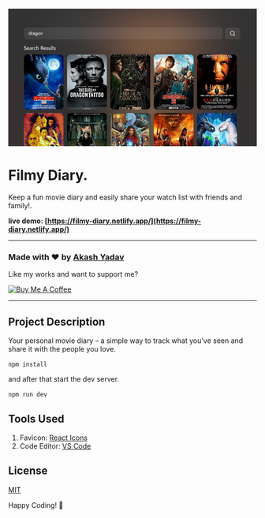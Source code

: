 ![Filmy Diary](./banner.png)

# Filmy Diary.

Keep a fun movie diary and easily share your watch list with friends and family!.

**live demo: [https://filmy-diary.netlify.app/](https://filmy-diary.netlify.app/)**

---

### Made with ❤️ by [Akash Yadav](https://www.instagram.com/akashxolotl)

Like my works and want to support me?

<a href="https://www.buymeacoffee.com/akashyadav777" target="_blank"><img src="https://cdn.buymeacoffee.com/buttons/v2/default-blue.png" alt="Buy Me A Coffee" style="height: 45px !important;width: 162.75px !important;" ></a>

---

## Project Description

Your personal movie diary – a simple way to track what you've seen and share it with the people you love.

```shell
npm install
```

and after that start the dev server.

```shell
npm run dev
```

## Tools Used

1. Favicon: [React Icons](https://react-icons.github.io/react-icons/)
1. Code Editor: [VS Code](https://code.visualstudio.com/)

## License

[MIT](https://choosealicense.com/licenses/mit/)

Happy Coding! 🚀